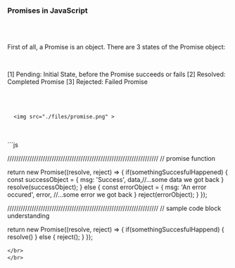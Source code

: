 ### Promises in JavaScript

   </br>   
   </br>
   
First of all, a Promise is an object. There are 3 states of the Promise object:
   
   </br>
   
[1] Pending: Initial State, before the Promise succeeds or fails
[2] Resolved: Completed Promise
[3] Rejected: Failed Promise
   
   </br>   
   </br>
   
      <img src="./files/promise.png" > 
   
   </br>
   </br>   
   ```js

////////////////////////////////////////////////////////////////////
// promise function 

return new Promise((resolve, reject) => {
   if(somethingSuccesfulHappened) {
      const successObject = {
         msg: 'Success',
         data,//...some data we got back
      }
      resolve(successObject); 
   } else {
      const errorObject = {
         msg: 'An error occured',
         error, //...some error we got back
      }
      reject(errorObject);
   }
});

////////////////////////////////////////////////////////////////////
// sample code block understanding

return new Promise((resolve, reject) => {
   if(somethingSuccesfulHappend) {
      resolve()
   } else {
      reject();
   }
});

   ```
   </br>
   </br>